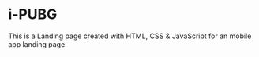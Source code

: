 # i-PUBG
This is a Landing page created with HTML, CSS &amp; JavaScript for an mobile app landing page
